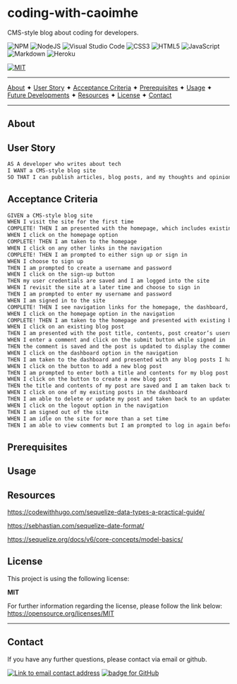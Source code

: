 # coding-with-caoimhe
CMS-style blog about coding for developers.


![NPM](https://img.shields.io/badge/NPM-%23000000.svg?style=for-the-badge&logo=npm&logoColor=white) ![NodeJS](https://img.shields.io/badge/node.js-6DA55F?style=for-the-badge&logo=node.js&logoColor=white) ![Visual Studio Code](https://img.shields.io/badge/Visual%20Studio%20Code-0078d7.svg?style=for-the-badge&logo=visual-studio-code&logoColor=white)   ![CSS3](https://img.shields.io/badge/css3-%231572B6.svg?style=for-the-badge&logo=css3&logoColor=white)  ![HTML5](https://img.shields.io/badge/html5-%23E34F26.svg?style=for-the-badge&logo=html5&logoColor=white)   ![JavaScript](https://img.shields.io/badge/javascript-%23323330.svg?style=for-the-badge&logo=javascript&logoColor=%23F7DF1E)   ![Markdown](https://img.shields.io/badge/markdown-%23000000.svg?style=for-the-badge&logo=markdown&logoColor=white)   ![Heroku](https://img.shields.io/badge/heroku-%23430098.svg?style=for-the-badge&logo=heroku&logoColor=white)

[![MIT](https://img.shields.io/badge/License-MIT-yellow?style=for-the-badge)](https://opensource.org/licenses/MIT)

----------------------------------------------------------------

[About](#about)  ✦  [User Story](#user-story)  ✦  [Acceptance Criteria](#acceptance-criteria)  ✦  [Prerequisites](#prerequisites)  ✦  [Usage](#usage)  ✦  [Future Developments](#future-developments)  ✦  [Resources](#resources)  ✦  [License](#license)  ✦  [Contact](#contact)

----------------------------------------------------------------

## About


## User Story
```md
AS A developer who writes about tech
I WANT a CMS-style blog site
SO THAT I can publish articles, blog posts, and my thoughts and opinions
```

## Acceptance Criteria
```md
GIVEN a CMS-style blog site
WHEN I visit the site for the first time
COMPLETE! THEN I am presented with the homepage, which includes existing blog posts if any have been posted; navigation links for the homepage and the dashboard; and the option to log in
WHEN I click on the homepage option
COMPLETE! THEN I am taken to the homepage
WHEN I click on any other links in the navigation
COMPLETE! THEN I am prompted to either sign up or sign in
WHEN I choose to sign up
THEN I am prompted to create a username and password
WHEN I click on the sign-up button
THEN my user credentials are saved and I am logged into the site
WHEN I revisit the site at a later time and choose to sign in
THEN I am prompted to enter my username and password
WHEN I am signed in to the site
COMPLETE! THEN I see navigation links for the homepage, the dashboard, and the option to log out
WHEN I click on the homepage option in the navigation
COMPLETE! THEN I am taken to the homepage and presented with existing blog posts that include the post title and the date created
WHEN I click on an existing blog post
THEN I am presented with the post title, contents, post creator’s username, and date created for that post and have the option to leave a comment
WHEN I enter a comment and click on the submit button while signed in
THEN the comment is saved and the post is updated to display the comment, the comment creator’s username, and the date created
WHEN I click on the dashboard option in the navigation
THEN I am taken to the dashboard and presented with any blog posts I have already created and the option to add a new blog post
WHEN I click on the button to add a new blog post
THEN I am prompted to enter both a title and contents for my blog post
WHEN I click on the button to create a new blog post
THEN the title and contents of my post are saved and I am taken back to an updated dashboard with my new blog post
WHEN I click on one of my existing posts in the dashboard
THEN I am able to delete or update my post and taken back to an updated dashboard
WHEN I click on the logout option in the navigation
THEN I am signed out of the site
WHEN I am idle on the site for more than a set time
THEN I am able to view comments but I am prompted to log in again before I can add, update, or delete comments
```


## Prerequisites



## Usage



## Resources
https://codewithhugo.com/sequelize-data-types-a-practical-guide/

https://sebhastian.com/sequelize-date-format/

https://sequelize.org/docs/v6/core-concepts/model-basics/


## License
This project is using the following license:

**MIT**

For further information regarding the license, please follow the link below:
 https://opensource.org/licenses/MIT

----------------------------------------------------------------

## Contact 
If you have any further questions, please contact via email or github.

<a href="mailto:caoimhejyoti@gmail.com"><img alt="Link to email contact address" src="https://img.shields.io/badge/email-D14836?style=for-the-badge" target="_blank" /></a>  <a href="https://github.com/caoimhejyoti"><img alt="badge for GitHub" src="https://img.shields.io/badge/github-%23121011.svg?style=for-the-badge&logo=github&logoColor=white" target="_blank" /></a>
